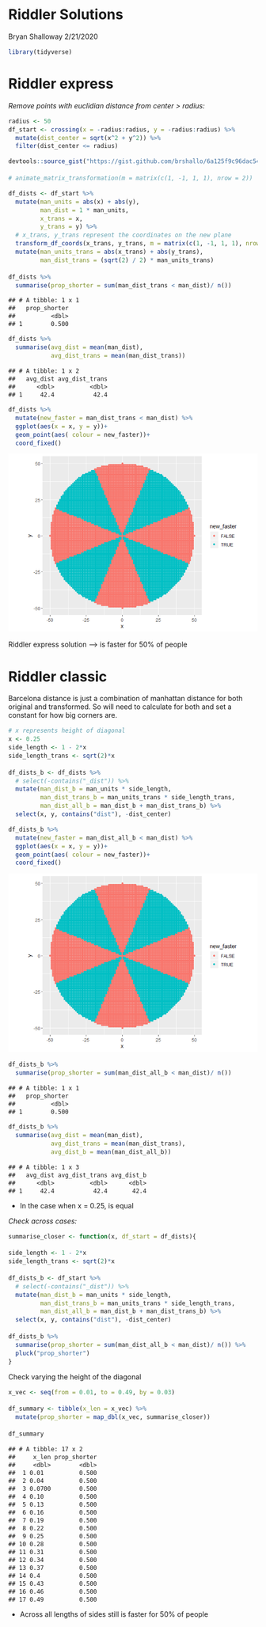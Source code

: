 Riddler Solutions
================
Bryan Shalloway
2/21/2020

``` r
library(tidyverse)
```

# Riddler express

*Remove points with euclidian distance from center \> radius:*

``` r
radius <- 50
df_start <- crossing(x = -radius:radius, y = -radius:radius) %>% 
  mutate(dist_center = sqrt(x^2 + y^2)) %>% 
  filter(dist_center <= radius)
```

``` r
devtools::source_gist("https://gist.github.com/brshallo/6a125f9c96dac5445cebb97cc62bfc9c")

# animate_matrix_transformation(m = matrix(c(1, -1, 1, 1), nrow = 2))
```

``` r
df_dists <- df_start %>% 
  mutate(man_units = abs(x) + abs(y),
         man_dist = 1 * man_units,
         x_trans = x,
         y_trans = y) %>% 
  # x_trans, y_trans represent the coordinates on the new plane
  transform_df_coords(x_trans, y_trans, m = matrix(c(1, -1, 1, 1), nrow = 2)) %>% 
  mutate(man_units_trans = abs(x_trans) + abs(y_trans),
         man_dist_trans = (sqrt(2) / 2) * man_units_trans)

df_dists %>% 
  summarise(prop_shorter = sum(man_dist_trans < man_dist)/ n())
```

    ## # A tibble: 1 x 1
    ##   prop_shorter
    ##          <dbl>
    ## 1        0.500

``` r
df_dists %>% 
  summarise(avg_dist = mean(man_dist),
            avg_dist_trans = mean(man_dist_trans))
```

    ## # A tibble: 1 x 2
    ##   avg_dist avg_dist_trans
    ##      <dbl>          <dbl>
    ## 1     42.4           42.4

``` r
df_dists %>% 
  mutate(new_faster = man_dist_trans < man_dist) %>% 
  ggplot(aes(x = x, y = y))+
  geom_point(aes( colour = new_faster))+
  coord_fixed()
```

![](riddler_distance_solution_files/figure-gfm/unnamed-chunk-5-1.png)<!-- -->

Riddler express solution –\> is faster for 50% of people

# Riddler classic

Barcelona distance is just a combination of manhattan distance for both
original and transformed. So will need to calculate for both and set a
constant for how big corners are.

``` r
# x represents height of diagonal
x <- 0.25
side_length <- 1 - 2*x
side_length_trans <- sqrt(2)*x

df_dists_b <- df_dists %>% 
  # select(-contains("_dist")) %>% 
  mutate(man_dist_b = man_units * side_length,
         man_dist_trans_b = man_units_trans * side_length_trans,
         man_dist_all_b = man_dist_b + man_dist_trans_b) %>% 
  select(x, y, contains("dist"), -dist_center)
```

``` r
df_dists_b %>% 
  mutate(new_faster = man_dist_all_b < man_dist) %>% 
  ggplot(aes(x = x, y = y))+
  geom_point(aes( colour = new_faster))+
  coord_fixed()
```

![](riddler_distance_solution_files/figure-gfm/unnamed-chunk-7-1.png)<!-- -->

``` r
df_dists_b %>% 
  summarise(prop_shorter = sum(man_dist_all_b < man_dist)/ n())
```

    ## # A tibble: 1 x 1
    ##   prop_shorter
    ##          <dbl>
    ## 1        0.500

``` r
df_dists_b %>% 
  summarise(avg_dist = mean(man_dist),
            avg_dist_trans = mean(man_dist_trans),
            avg_dist_b = mean(man_dist_all_b))
```

    ## # A tibble: 1 x 3
    ##   avg_dist avg_dist_trans avg_dist_b
    ##      <dbl>          <dbl>      <dbl>
    ## 1     42.4           42.4       42.4

  - In the case when x = 0.25, is equal

*Check across cases:*

``` r
summarise_closer <- function(x, df_start = df_dists){

side_length <- 1 - 2*x
side_length_trans <- sqrt(2)*x

df_dists_b <- df_start %>% 
  # select(-contains("_dist")) %>% 
  mutate(man_dist_b = man_units * side_length,
         man_dist_trans_b = man_units_trans * side_length_trans,
         man_dist_all_b = man_dist_b + man_dist_trans_b) %>% 
  select(x, y, contains("dist"), -dist_center)

df_dists_b %>% 
  summarise(prop_shorter = sum(man_dist_all_b < man_dist)/ n()) %>% 
  pluck("prop_shorter")
}
```

Check varying the height of the diagonal

``` r
x_vec <- seq(from = 0.01, to = 0.49, by = 0.03)

df_summary <- tibble(x_len = x_vec) %>% 
  mutate(prop_shorter = map_dbl(x_vec, summarise_closer))

df_summary
```

    ## # A tibble: 17 x 2
    ##     x_len prop_shorter
    ##     <dbl>        <dbl>
    ##  1 0.01          0.500
    ##  2 0.04          0.500
    ##  3 0.0700        0.500
    ##  4 0.10          0.500
    ##  5 0.13          0.500
    ##  6 0.16          0.500
    ##  7 0.19          0.500
    ##  8 0.22          0.500
    ##  9 0.25          0.500
    ## 10 0.28          0.500
    ## 11 0.31          0.500
    ## 12 0.34          0.500
    ## 13 0.37          0.500
    ## 14 0.4           0.500
    ## 15 0.43          0.500
    ## 16 0.46          0.500
    ## 17 0.49          0.500

  - Across all lengths of sides still is faster for 50% of people
